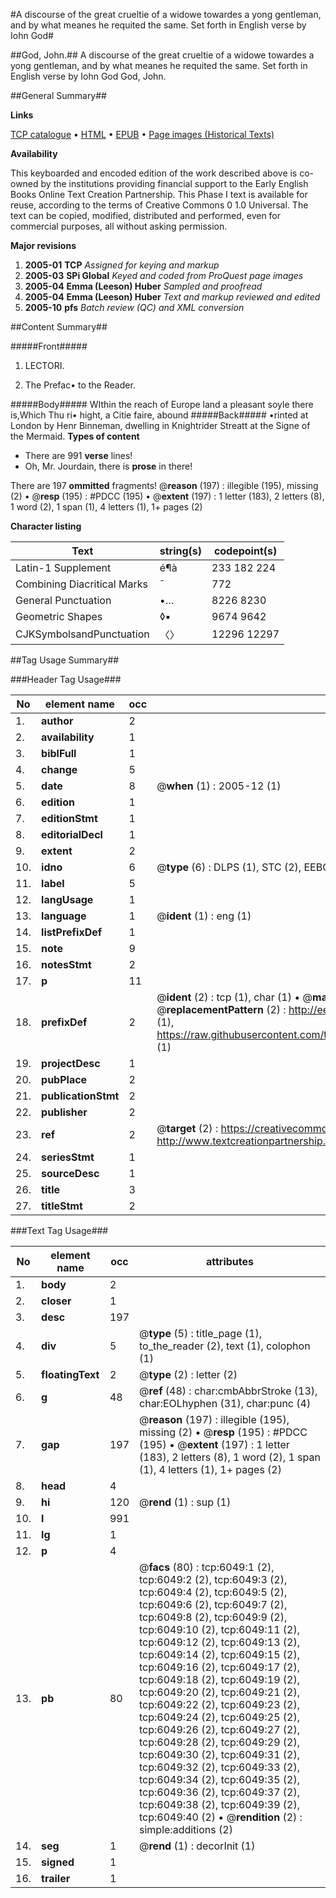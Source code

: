 #A discourse of the great crueltie of a widowe towardes a yong gentleman, and by what meanes he requited the same. Set forth in English verse by Iohn God#

##God, John.##
A discourse of the great crueltie of a widowe towardes a yong gentleman, and by what meanes he requited the same. Set forth in English verse by Iohn God
God, John.

##General Summary##

**Links**

[TCP catalogue](http://www.ota.ox.ac.uk/tcp/)  • 
[HTML](http://tei.it.ox.ac.uk/tcp/Texts-HTML/free/A01/A01792.html)  • 
[EPUB](http://tei.it.ox.ac.uk/tcp/Texts-EPUB/free/A01/A01792.epub) • 
[Page images (Historical Texts)](https://data.historicaltexts.jisc.ac.uk/view?pubId=eebo-99841464e&pageId=eebo-99841464e-6049-1)

**Availability**

This keyboarded and encoded edition of the
	       work described above is co-owned by the institutions
	       providing financial support to the Early English Books
	       Online Text Creation Partnership. This Phase I text is
	       available for reuse, according to the terms of Creative
	       Commons 0 1.0 Universal. The text can be copied,
	       modified, distributed and performed, even for
	       commercial purposes, all without asking permission.

**Major revisions**

1. __2005-01__ __TCP__ *Assigned for keying and markup*
1. __2005-03__ __SPi Global__ *Keyed and coded from ProQuest page images*
1. __2005-04__ __Emma (Leeson) Huber__ *Sampled and proofread*
1. __2005-04__ __Emma (Leeson) Huber__ *Text and markup reviewed and edited*
1. __2005-10__ __pfs__ *Batch review (QC) and XML conversion*

##Content Summary##

#####Front#####

1. LECTORI.

1. The Prefac• to the Reader.

#####Body#####
WIthin the reach of Europe land a pleasant soyle there is,Which Thu ri• hight, a Citie faire, abound
#####Back#####
•rinted at London by Henr Binneman, dwelling in Knightrider Streatt at the Signe of the Mermaid.
**Types of content**

  * There are 991 **verse** lines!
  * Oh, Mr. Jourdain, there is **prose** in there!

There are 197 **ommitted** fragments! 
 @__reason__ (197) : illegible (195), missing (2)  •  @__resp__ (195) : #PDCC (195)  •  @__extent__ (197) : 1 letter (183), 2 letters (8), 1 word (2), 1 span (1), 4 letters (1), 1+ pages (2)

**Character listing**


|Text|string(s)|codepoint(s)|
|---|---|---|
|Latin-1 Supplement|é¶à|233 182 224|
|Combining             Diacritical Marks|̄|772|
|General Punctuation|•…|8226 8230|
|Geometric Shapes|◊▪|9674 9642|
|CJKSymbolsandPunctuation|〈〉|12296 12297|

##Tag Usage Summary##

###Header Tag Usage###

|No|element name|occ|attributes|
|---|---|---|---|
|1.|__author__|2||
|2.|__availability__|1||
|3.|__biblFull__|1||
|4.|__change__|5||
|5.|__date__|8| @__when__ (1) : 2005-12 (1)|
|6.|__edition__|1||
|7.|__editionStmt__|1||
|8.|__editorialDecl__|1||
|9.|__extent__|2||
|10.|__idno__|6| @__type__ (6) : DLPS (1), STC (2), EEBO-CITATION (1), PROQUEST (1), VID (1)|
|11.|__label__|5||
|12.|__langUsage__|1||
|13.|__language__|1| @__ident__ (1) : eng (1)|
|14.|__listPrefixDef__|1||
|15.|__note__|9||
|16.|__notesStmt__|2||
|17.|__p__|11||
|18.|__prefixDef__|2| @__ident__ (2) : tcp (1), char (1)  •  @__matchPattern__ (2) : ([0-9\-]+):([0-9IVX]+) (1), (.+) (1)  •  @__replacementPattern__ (2) : http://eebo.chadwyck.com/downloadtiff?vid=$1&page=$2 (1), https://raw.githubusercontent.com/textcreationpartnership/Texts/master/tcpchars.xml#$1 (1)|
|19.|__projectDesc__|1||
|20.|__pubPlace__|2||
|21.|__publicationStmt__|2||
|22.|__publisher__|2||
|23.|__ref__|2| @__target__ (2) : https://creativecommons.org/publicdomain/zero/1.0/ (1), http://www.textcreationpartnership.org/docs/. (1)|
|24.|__seriesStmt__|1||
|25.|__sourceDesc__|1||
|26.|__title__|3||
|27.|__titleStmt__|2||


###Text Tag Usage###

|No|element name|occ|attributes|
|---|---|---|---|
|1.|__body__|2||
|2.|__closer__|1||
|3.|__desc__|197||
|4.|__div__|5| @__type__ (5) : title_page (1), to_the_reader (2), text (1), colophon (1)|
|5.|__floatingText__|2| @__type__ (2) : letter (2)|
|6.|__g__|48| @__ref__ (48) : char:cmbAbbrStroke (13), char:EOLhyphen (31), char:punc (4)|
|7.|__gap__|197| @__reason__ (197) : illegible (195), missing (2)  •  @__resp__ (195) : #PDCC (195)  •  @__extent__ (197) : 1 letter (183), 2 letters (8), 1 word (2), 1 span (1), 4 letters (1), 1+ pages (2)|
|8.|__head__|4||
|9.|__hi__|120| @__rend__ (1) : sup (1)|
|10.|__l__|991||
|11.|__lg__|1||
|12.|__p__|4||
|13.|__pb__|80| @__facs__ (80) : tcp:6049:1 (2), tcp:6049:2 (2), tcp:6049:3 (2), tcp:6049:4 (2), tcp:6049:5 (2), tcp:6049:6 (2), tcp:6049:7 (2), tcp:6049:8 (2), tcp:6049:9 (2), tcp:6049:10 (2), tcp:6049:11 (2), tcp:6049:12 (2), tcp:6049:13 (2), tcp:6049:14 (2), tcp:6049:15 (2), tcp:6049:16 (2), tcp:6049:17 (2), tcp:6049:18 (2), tcp:6049:19 (2), tcp:6049:20 (2), tcp:6049:21 (2), tcp:6049:22 (2), tcp:6049:23 (2), tcp:6049:24 (2), tcp:6049:25 (2), tcp:6049:26 (2), tcp:6049:27 (2), tcp:6049:28 (2), tcp:6049:29 (2), tcp:6049:30 (2), tcp:6049:31 (2), tcp:6049:32 (2), tcp:6049:33 (2), tcp:6049:34 (2), tcp:6049:35 (2), tcp:6049:36 (2), tcp:6049:37 (2), tcp:6049:38 (2), tcp:6049:39 (2), tcp:6049:40 (2)  •  @__rendition__ (2) : simple:additions (2)|
|14.|__seg__|1| @__rend__ (1) : decorInit (1)|
|15.|__signed__|1||
|16.|__trailer__|1||
